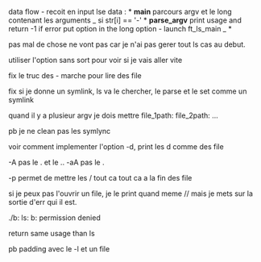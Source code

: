 data flow 
    - recoit en input lse data : 
        *   __main__ 
            parcours argv et le long contenant les arguments
            _ si str[i] == '-'
                *   __parse_argv__ 
                    print usage and return -1 if error
                    put option in the long option
            - launch ft_ls_main
            _
                *  



pas mal de chose ne vont pas car je n'ai pas 
gerer tout ls cas au debut.


utiliser l'option sans sort pour voir si je vais aller vite


fix le truc des - marche pour lire des file

fix si je donne un symlink, ls va le chercher, le parse et 
le set comme un symlink

quand il y a plusieur argv je dois mettre file_1path: file_2path: ...

pb je ne clean pas les symlync 

voir comment implementer l'option -d, print les d comme des file

-A pas le . et le ..
-aA pas le .

-p permet de mettre les / tout ca tout ca a la fin des file

si je peux pas l'ouvrir un file, je le print quand meme 
// mais je mets sur la sortie d'err qui il est. 

./b:
ls: b: permission denied

return same usage than ls

pb padding avec le -l et un file



